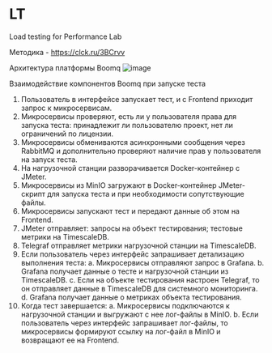 # LT
Load testing for Performance Lab

Методика - https://clck.ru/3BCrvv

Архитектура платформы Boomq
![image](https://github.com/Raevsk1i/LT/assets/150054332/9e93585c-dab3-4791-9786-9b491cc2d71b)

Взаимодействие компонентов Boomq при
запуске теста
1. Пользователь в интерфейсе запускает тест, и с Frontend приходит запрос к
микросервисам.
2. Микросервисы проверяют, есть ли у пользователя права для запуска теста:
принадлежит ли пользователю проект, нет ли ограничений по лицензии.
3. Микросервисы обмениваются асинхронными сообщения через RabbitMQ и
дополнительно проверяют наличие прав у пользователя на запуск теста.
4. На нагрузочной станции разворачивается Docker-контейнер с JMeter.
5. Микросервисы из MinIO загружают в Docker-контейнер JMeter-скрипт для запуска теста
и при необходимости сопутствующие файлы.
6. Микросервисы запускают тест и передают данные об этом на Frontend.
7. JMeter отправляет:
запросы на объект тестирования;
тестовые метрики на TimescaleDB.
8. Telegraf отправляет метрики нагрузочной станции на TimescaleDB.
9. Если пользователь через интерфейс запрашивает детализацию выполнения теста:
a. Микросервисы отправляют запрос в Grafana.
b. Grafana получает данные о тесте и нагрузочной станции из TimescaleDB.
c. Если на объекте тестирования настроен Telegraf, то он отправляет данные в
TimescaleDB для системного мониторинга.
d. Grafana получает данные о метриках объекта тестирования.
10. Когда тест завершается:
a. Микросервисы подключаются к нагрузочной станции и выгружают с нее лог-файлы
в MinIO.
b. Если пользователь через интерфейс запрашивает лог-файлы, то микросервисы
формируют ссылку на лог-файл в MinIO и возвращают ее на Frontend.
